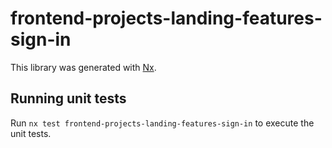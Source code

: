# frontend-projects-landing-features-sign-in

This library was generated with [Nx](https://nx.dev).

## Running unit tests

Run `nx test frontend-projects-landing-features-sign-in` to execute the unit tests.

